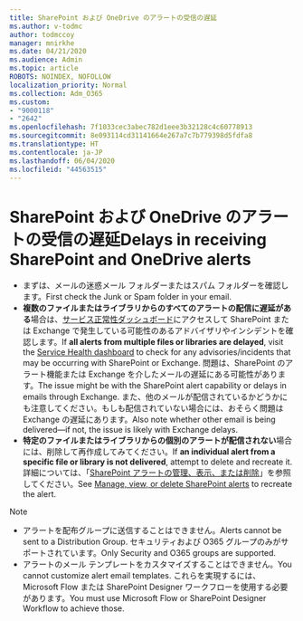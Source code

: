 ```yaml
---
title: SharePoint および OneDrive のアラートの受信の遅延
ms.author: v-todmc
author: todmccoy
manager: mnirkhe
ms.date: 04/21/2020
ms.audience: Admin
ms.topic: article
ROBOTS: NOINDEX, NOFOLLOW
localization_priority: Normal
ms.collection: Adm_O365
ms.custom:
- "9000118"
- "2642"
ms.openlocfilehash: 7f1033cec3abec782d1eee3b32128c4c60778913
ms.sourcegitcommit: 8e093114cd31141664e267a7c7b779398d5fdfa8
ms.translationtype: HT
ms.contentlocale: ja-JP
ms.lasthandoff: 06/04/2020
ms.locfileid: "44563515"
---
```

# <a name="delays-in-receiving-sharepoint-and-onedrive-alerts"></a><span data-ttu-id="dba1a-102">SharePoint および OneDrive のアラートの受信の遅延</span><span class="sxs-lookup"><span data-stu-id="dba1a-102">Delays in receiving SharePoint and OneDrive alerts</span></span>

- <span data-ttu-id="dba1a-103">まずは、メールの迷惑メール フォルダーまたはスパム フォルダーを確認します。</span><span class="sxs-lookup"><span data-stu-id="dba1a-103">First check the Junk or Spam folder in your email.</span></span>
- <span data-ttu-id="dba1a-104">**複数のファイルまたはライブラリからのすべてのアラートの配信に遅延がある**場合は、[サービス正常性ダッシュボード](https://portal.office.com/adminportal/home?ref=/servicehealth)にアクセスして SharePoint または Exchange で発生している可能性のあるアドバイザリやインシデントを確認します。</span><span class="sxs-lookup"><span data-stu-id="dba1a-104">If **all alerts from multiple files or libraries are delayed**, visit the [Service Health dashboard](https://portal.office.com/adminportal/home?ref=/servicehealth) to check for any advisories/incidents that may be occurring with SharePoint or Exchange.</span></span> <span data-ttu-id="dba1a-105">問題は、SharePoint のアラート機能または Exchange を介したメールの遅延にある可能性があります。</span><span class="sxs-lookup"><span data-stu-id="dba1a-105">The issue might be with the SharePoint alert capability or delays in emails through Exchange.</span></span> <span data-ttu-id="dba1a-106">また、他のメールが配信されているかどうかにも注意してください。もしも配信されていない場合には、おそらく問題は Exchange の遅延にあります。</span><span class="sxs-lookup"><span data-stu-id="dba1a-106">Also note whether other email is being delivered—if not, the issue is likely with Exchange delays.</span></span>
- <span data-ttu-id="dba1a-107">**特定のファイルまたはライブラリからの個別のアラートが配信されない**場合には、削除して再作成してみてください。</span><span class="sxs-lookup"><span data-stu-id="dba1a-107">If **an individual alert from a specific file or library is not delivered**, attempt to delete and recreate it.</span></span> <span data-ttu-id="dba1a-108">詳細については、「[SharePoint アラートの管理、表示、または削除](https://support.microsoft.com/office/99dfb19c-9a90-4a8c-aba1-aa8c8afb0de2)」を参照してください。</span><span class="sxs-lookup"><span data-stu-id="dba1a-108">See [Manage, view, or delete SharePoint alerts](https://support.microsoft.com/office/99dfb19c-9a90-4a8c-aba1-aa8c8afb0de2) to recreate the alert.</span></span>

> [!NOTE]
> - <span data-ttu-id="dba1a-109">アラートを配布グループに送信することはできません。</span><span class="sxs-lookup"><span data-stu-id="dba1a-109">Alerts cannot be sent to a Distribution Group.</span></span> <span data-ttu-id="dba1a-110">セキュリティおよび O365 グループのみがサポートされています。</span><span class="sxs-lookup"><span data-stu-id="dba1a-110">Only Security and O365 groups are supported.</span></span>
> - <span data-ttu-id="dba1a-111">アラートのメール テンプレートをカスタマイズすることはできません。</span><span class="sxs-lookup"><span data-stu-id="dba1a-111">You cannot customize alert email templates.</span></span> <span data-ttu-id="dba1a-112">これらを実現するには、Microsoft Flow または SharePoint Designer ワークフローを使用する必要があります。</span><span class="sxs-lookup"><span data-stu-id="dba1a-112">You must use Microsoft Flow or SharePoint Designer Workflow to achieve those.</span></span>
